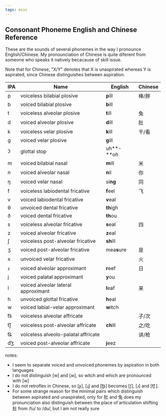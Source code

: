 ```yaml
---
tags: misc
---
```


## Consonant Phoneme English and Chinese Reference

These are the sounds of several phonemes in the way I pronounce English/Chinese. My pronounciation of Chinese is quite diferent from someone who speaks it natively becacause of skill issue.

Note that for Chinese, "X/Y" denotes that X is unaspirated whereas Y is aspirated, since Chinese distinguishes between aspiration.

| IPA  | Name                                | English     | Chinese |
| ---- | ----------------------------------- | ----------- | ------- |
| p    | voiceless bilabial plosive          | **p**ill    | 棒/胖   |
| b    | voiced bilabial plosive             | **b**ill    |         |
| t    | voiceless alveolar plosive          | **t**ill    | 兔      |
| d    | voiced alveolar plosive             | **d**ill    | 肚      |
| k    | voiceless velar plosive             | **k**ill    | 干/看   |
| g    | voiced velar plosive                | **g**ill    |         |
| ʔ    | glottal stop                        | uh**-**oh   |         |
| m    | voiced bilabial nasal               | **m**ill    | 米      |
| n    | voiced alveolar nasal               | **n**il     | 你      |
| ŋ    | voiced velar nasal                  | si**ng**    | 同      |
| f    | voiceless labiodental fricative     | **f**eel    | 飞      |
| v    | voiced labiodental fricative        | **v**eal    |         |
| θ    | unvoiced dental fricative           | **th**igh   |         |
| ð    | voiced dental fricative             | **th**ou    |         |
| s    | voiceless alveolar fricative        | **s**eal    | 四      |
| z    | voiced alveolar fricative           | **z**eal    |         |
| ʃ    | voiceless post-alveolar fricative   | **sh**ill   |         |
| ʒ    | voiced post-alveolar fricative      | mea**s**ure | 是      |
| x    | unvoiced velar fricative            |             | 火      |
| ɹ    | voiced alveolar approximant         | **r**eef    | 日      |
| j    | voiced palatal approximant          | **y**ou     |         |
| l    | voiced alveolar lateral approximant | **l**eaf    | 来      |
| h    | unvoiced glottal fricative          | **h**eal    |         |
| w    | voiced labial-velar approximant     | **w**itch   |         |
| t͡s   | voiceless alveolar affricate        |             | 子/次   |
| t͡ʃ   | voiceless post-alveolar affricate   | **ch**ill   | 之/吃   |
| t͡ɕ   | voiceless alveolo-palatal affricate |             | 讲/枪   |
| d͡ʒ   | voiced post-alveolar affricate      | **j**eez    |         |

notes:

- I seem to separate voiced and unvoiced phonemes by aspiration in both languages
- I do not distinguish [w] and [ʍ], so witch and which are pronounced with [w]
- I do not retroflex in Chinese, so [ʂ], [ɻ] and [ʈ͡ʂ] becomes [ʃ], [ɹ] and [t͡ʃ ].
- For some strange reason for the minimal pairs which distinguish between aspirated and unaspirated, only for 肚 and 兔 does my pronunciation also distinguish between the place of articulation shifting 肚 from /tu/ to /du/, but I am not really sure